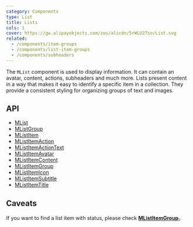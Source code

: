 ```yaml
---
category: Components
type: List
title: Lists
cols: 1
cover: https://gw.alipayobjects.com/zos/alicdn/5rWLU27so/List.svg
related:
  - /components/item-groups
  - /components/list-item-groups
  - /components/subheaders
---
```


The `MList` component is used to display information. It can contain an avatar, content, actions, subheaders and much
more. Lists present content in a way that makes it easy to identify a specific item in a collection. They provide a
consistent styling for organizing groups of text and images.

## API

- [MList](/api/MList)
- [MListGroup](/api/MListGroup)
- [MListItem](/api/MListItem)
- [MListItemAction](/api/MListItemAction)
- [MListItemActionText](/api/MListItemActionText)
- [MListItemAvatar](/api/MListItemAvatar)
- [MListItemContent](/api/MListItemContent)
- [MListItemGroup](/api/MListItemGroup)
- [MListItemIcon](/api/MListItemIcon)
- [MListItemSubtitle](/api/MListItemSubtitle)
- [MListItemTitle](/api/MListItemTitle)

## Caveats

<!--alert:info-->
If you want to find a list item with status, please check [**MListItemGroup**](/components/list-item-groups)。
